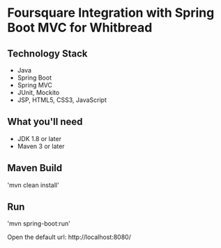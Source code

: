 # Foursquare Integration with Spring Boot MVC for Whitbread

## Technology Stack
- Java
- Spring Boot
- Spring MVC
- JUnit, Mockito
- JSP, HTML5, CSS3, JavaScript

## What you'll need
- JDK 1.8 or later
- Maven 3 or later


## Maven Build
'mvn clean install'

## Run
'mvn spring-boot:run'


Open the default url: http://localhost:8080/